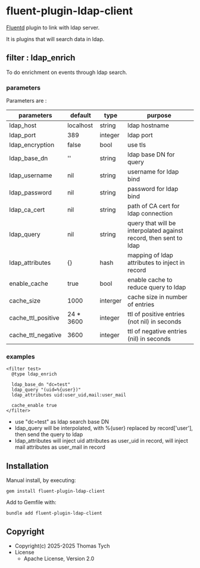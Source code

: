 # fluent-plugin-ldap-client

[Fluentd](https://fluentd.org/) plugin to link with ldap server.

It is plugins that will search data in ldap.

## filter : ldap_enrich

To do enrichment on events through ldap search.

### parameters

Parameters are :

| parameters         | default   | type     | purpose                                                           |
|--------------------|-----------|----------|-------------------------------------------------------------------|
| ldap_host          | localhost | string   | ldap hostname                                                     |
| ldap_port          | 389       | integer  | ldap port                                                         |
| ldap_encryption    | false     | bool     | use tls                                                           |
| ldap_base_dn       | ''        | string   | ldap base DN for query                                            |
| ldap_username      | nil       | string   | username for ldap bind                                            |
| ldap_password      | nil       | string   | password for ldap bind                                            |
| ldap_ca_cert       | nil       | string   | path of CA cert for ldap connection                               |
| ldap_query         | nil       | string   | query that will be interpolated against record, then sent to ldap |
| ldap_attributes    | {}        | hash     | mapping of ldap attributes to inject in record                    |
| enable_cache       | true      | bool     | enable cache to reduce query to ldap                              |
| cache_size         | 1000      | interger | cache size in number of entries                                   |
| cache_ttl_positive | 24 * 3600 | integer  | ttl of positive entries (not nil) in seconds                      |
| cache_ttl_negative | 3600      | integer  | ttl of negative entries (nil) in seconds                          |

### examples

``` text
<filter test>
  @type ldap_enrich

  ldap_base_dn "dc=test"
  ldap_query "(uid=%{user})"
  ldap_attributes uid:user_uid,mail:user_mail

  cache_enable true
</filter>
```

* use "dc=test" as ldap search base DN
* ldap_query will be interpolated, with %{user} replaced by record['user'], then send the query to ldap
* ldap_attributes will inject uid attributes as user_uid in record, will inject mail attributes as user_mail in record

## Installation

Manual install, by executing:

``` shell
gem install fluent-plugin-ldap-client
```

Add to Gemfile with:

``` shell
bundle add fluent-plugin-ldap-client
```


## Copyright

* Copyright(c) 2025-2025 Thomas Tych
* License
  * Apache License, Version 2.0
